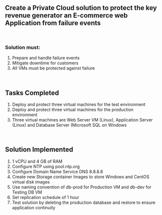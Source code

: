 <h2>Create a Private Cloud solution to protect the key revenue generator an E-commerce web Application from failure events</h2>
<br>
<h3>Solution must:</h3>
<ol>
  <li>Prepare and handle failure events</li>
  <li>Mitigate downtime for customers</li>
  <li>All VMs must be protected against failure</li>
 </ol>
 <br>
 <h2>Tasks Completed</h2>
 <ol>
  <li>Deploy and protect three virtual machines for the test environment</li>
  <li>Deploy and protect three virtual machines for the production environment</li>
  <li>Three virtual machines are Web Server VM (Linux), Application Server (Linux) and Database Server (Microsoft SQL on Windows</li>
 </ol>
 <br>
 <h2>Solution Implemented</h2>
 <ol>
  <li>1 vCPU and 4 GB of RAM</li>
  <li>Configure NTP using pool.ntp.org</li>
  <li>Configure Domain Name Service DNS 8.8.8.8</li>
  <li>Create new Storage container Images to store Windows and CentOS virtual disk images</li>
  <li>Use naming convention of db-prod for Production VM and db-dev for Testing DB VM</li>
  <li>Set replication schedule of 1 hour</li>
  <li>Test solution by deleting the production database and restore to ensure application continuity</li>
 </ol>
 <br>

